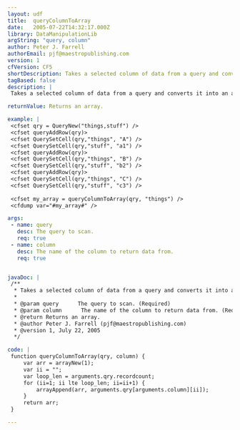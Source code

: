 ```yaml
---
layout: udf
title:  queryColumnToArray
date:   2005-07-22T14:32:17.000Z
library: DataManipulationLib
argString: "query, column"
author: Peter J. Farrell
authorEmail: pjf@maestropublishing.com
version: 1
cfVersion: CF5
shortDescription: Takes a selected column of data from a query and converts it into an array.
tagBased: false
description: |
 Takes a selected column of data from a query and converts it into an array.

returnValue: Returns an array.

example: |
 <cfset qry = QueryNew("things,stuff") />
 <cfset queryAddRow(qry)>
 <cfset QuerySetCell(qry,"things", "A") />
 <cfset QuerySetCell(qry,"stuff", "a1") />
 <cfset queryAddRow(qry)>
 <cfset QuerySetCell(qry,"things", "B") />
 <cfset QuerySetCell(qry,"stuff", "b2") />
 <cfset queryAddRow(qry)>
 <cfset QuerySetCell(qry,"things", "C") />
 <cfset QuerySetCell(qry,"stuff", "c3") />
 
 <cfset my_array = queryColumnToArray(qry, "things") />
 <cfdump var="#my_array#" />

args:
 - name: query
   desc: The query to scan.
   req: true
 - name: column
   desc: The name of the column to return data from.
   req: true


javaDoc: |
 /**
  * Takes a selected column of data from a query and converts it into an array.
  * 
  * @param query      The query to scan. (Required)
  * @param column      The name of the column to return data from. (Required)
  * @return Returns an array. 
  * @author Peter J. Farrell (pjf@maestropublishing.com) 
  * @version 1, July 22, 2005 
  */

code: |
 function queryColumnToArray(qry, column) {
     var arr = arrayNew(1);
     var ii = "";
     var loop_len = arguments.qry.recordcount;
     for (ii=1; ii lte loop_len; ii=ii+1) {
         arrayAppend(arr, arguments.qry[arguments.column][ii]);
     } 
     return arr;
 }

---
```


